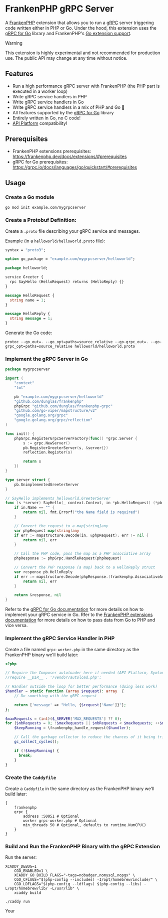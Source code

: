 # FrankenPHP gRPC Server

A [FrankenPHP](https://frankenphp.dev) extension that allows you to run a [gRPC](https://grpc.io/) server triggering code written either in PHP or Go.
Under the hood, this extension uses the [gRPC for Go](https://grpc.io/docs/languages/go/) library and FrankenPHP's [Go extension support](https://frankenphp.dev/docs/extensions/).

> [!WARNING]
>
> This extension is highly experimental and not recommended for production use.
> The public API may change at any time without notice.

## Features

* Run a high performance gRPC server with FrankenPHP (the PHP part is executed in a worker loop)
* Write gRPC service handlers in PHP
* Write gRPC service handlers in Go
* Write gRPC service handlers in a mix of PHP and Go 🤯
* All features supported by the [gRPC for Go](https://grpc.io/docs/languages/go/) library
* Entirely written in Go, no C code!
* [API Platform](https://api-platform.com) compatibility!

## Prerequisites

* FrankenPHP extensions prerequisites: https://frankenphp.dev/docs/extensions/#prerequisites
* gRPC for Go prerequisites: https://grpc.io/docs/languages/go/quickstart/#prerequisites

## Usage

### Create a Go module

```console
go mod init example.com/mygrpcserver 
```

### Create a Protobuf Definition:

Create a `.proto` file describing your gRPC service and messages.

Example (in a `helloworld/helloworld.proto` file):

```protobuf
syntax = "proto3";

option go_package = "example.com/mygrpcserver/helloworld";

package helloworld;

service Greeter {
  rpc SayHello (HelloRequest) returns (HelloReply) {}
}

message HelloRequest {
  string name = 1;
}

message HelloReply {
  string message = 1;
}
```

Generate the Go code:

```console
protoc --go_out=. --go_opt=paths=source_relative --go-grpc_out=. --go-grpc_opt=paths=source_relative helloworld/helloworld.proto
```

### Implement the gRPC Server in Go

```go
package mygrpcserver

import (
	"context"
	"fmt"

	pb "example.com/mygrpcserver/helloworld"
	"github.com/dunglas/frankenphp"
	phpGrpc "github.com/dunglas/frankenphp-grpc"
	"github.com/go-viper/mapstructure/v2"
	"google.golang.org/grpc"
	"google.golang.org/grpc/reflection"
)

func init() {
	phpGrpc.RegisterGrpcServerFactory(func() *grpc.Server {
		s := grpc.NewServer()
		pb.RegisterGreeterServer(s, &server{})
		reflection.Register(s)

		return s
	})
}

type server struct {
	pb.UnimplementedGreeterServer
}

// SayHello implements helloworld.GreeterServer
func (s *server) SayHello(_ context.Context, in *pb.HelloRequest) (*pb.HelloReply, error) {
	if in.Name == "" {
		return nil, fmt.Errorf("the Name field is required")
	}

    // Convert the request to a map[string]any
	var phpRequest map[string]any
	if err := mapstructure.Decode(in, &phpRequest); err != nil {
		return nil, err
	}

    // Call the PHP code, pass the map as a PHP associative array
	phpResponse := phpGrpc.HandleRequest(phpRequest)

    // Convert the PHP response (a map) back to a HelloReply struct
	var response pb.HelloReply
	if err := mapstructure.Decode(phpResponse.(frankenphp.AssociativeArray).Map, &response); err != nil {
		return nil, err
	}

	return &response, nil
}
```

Refer to the [gRPC for Go documentation](https://grpc.io/docs/languages/go/) for more details on how to implement your gRPC service in Go.
Rfer to the [FrankenPHP extensions documentation](https://frankenphp.dev/docs/extensions/) for more details on how to pass data from Go to PHP and vice versa.

### Implement the gRPC Service Handler in PHP

Create a file named `grpc-worker.php` in the same directory as the FrankenPHP binary we'll build later:

```php
<?php

// Require the Composer autoloader here if needed (API Platform, Symfony, etc.)
//require __DIR__ . '/vendor/autoload.php';

// Handler outside the loop for better performance (doing less work)
$handler = static function (array $request): array  {
	// Do something with the gRPC request

    return ['message' => "Hello, {$request['Name']}"];
};

$maxRequests = (int)($_SERVER['MAX_REQUESTS'] ?? 0);
for ($nbRequests = 0; !$maxRequests || $nbRequests < $maxRequests; ++$nbRequests) {
    $keepRunning = \frankenphp_handle_request($handler);

    // Call the garbage collector to reduce the chances of it being triggered in the middle of the handling of a request
    gc_collect_cycles();

    if (!$keepRunning) {
      break;
    }
}
```

### Create the `Caddyfile`

Create a `Caddyfile` in the same directory as the FrankenPHP binary we'll build later:

```caddyfile
{
	frankenphp
	grpc {
		address :50051 # Optional
		worker grpc-worker.php # Optional
		min_threads 50 # Optional, defaults to runtime.NumCPU()
	}
}
```

### Build and Run the FrankenPHP Binary with the gRPC Extension

Run the server:

```console
XCADDY_DEBUG=1
    CGO_ENABLED=1 \
	XCADDY_GO_BUILD_FLAGS="-tags=nobadger,nomysql,nopgx" \
	CGO_CFLAGS="$(php-config --includes) -I/opt/homebrew/include/" \
	CGO_LDFLAGS="$(php-config --ldflags) $(php-config --libs) -L/opt/homebrew/lib/ -L/usr/lib" \
	xcaddy build

./caddy run
```

Your 